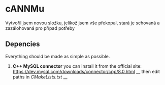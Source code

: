# cANNMu
Vytvořil jsem novou složku, jelikož jsem vše překopal, stará je schovaná a zazálohovaná pro případ potřeby

## Depencies
Everything should be made as simple as possible.
1. **C++ MySQL connector**
you can install it from the official site: https://dev.mysql.com/downloads/connector/cpp/8.0.html __
then edit paths in *CMakeLists.txt* __

